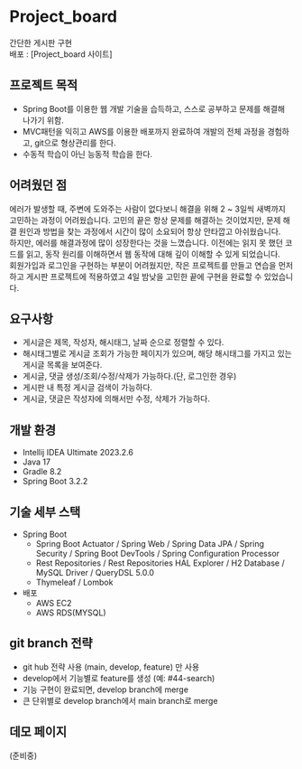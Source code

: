 # Project_board
간단한 게시판 구현  
배포 : [Project_board 사이트]
  
## 프로젝트 목적
- Spring Boot를 이용한 웹 개발 기술을 습득하고, 스스로 공부하고 문제를 해결해 나가기 위함.  
- MVC패턴을 익히고 AWS를 이용한 배포까지 완료하여 개발의 전체 과정을 경험하고, git으로 형상관리를 한다.  
- 수동적 학습이 아닌 능동적 학습을 한다.  
   
## 어려웠던 점
 에러가 발생할 때, 주변에 도와주는 사람이 없다보니 해결을 위해 2 ~ 3일씩 새벽까지 고민하는 과정이 어려웠습니다. 고민의 끝은 항상 문제를 해결하는 것이었지만, 문제 해결 원인과 방법을 찾는 과정에서 시간이 많이 소요되어 항상 안타깝고 아쉬웠습니다.   
 하지만, 에러를 해결과정에 많이 성장한다는 것을 느꼈습니다. 이전에는 읽지 못 했던 코드를 읽고, 동작 원리를 이해하면서 웹 동작에 대해 깊이 이해할 수 있게 되었습니다.  
 회원가입과 로그인을 구현하는 부분이 어려웠지만, 작은 프로젝트를 만들고 연습을 먼저 하고 게시판 프로젝트에 적용하였고 4일 밤낮을 고민한 끝에 구현을 완료할 수 있었습니다.  
    
## 요구사항
- 게시글은 제목, 작성자, 해시태그, 날짜 순으로 정렬할 수 있다.
- 해시태그별로 게시글 조회가 가능한 페이지가 있으며, 해당 해시태그를 가지고 있는 게시글 목록을 보여준다.
- 게시글, 댓글 생성/조회/수정/삭제가 가능하다.(단, 로그인한 경우)
- 게시판 내 특정 게시글 검색이 가능하다.
- 게시글, 댓글은 작성자에 의해서만 수정, 삭제가 가능하다.

## 개발 환경
* Intellij IDEA Ultimate 2023.2.6
* Java 17
* Gradle 8.2
* Spring Boot 3.2.2

## 기술 세부 스택
- Spring Boot
  * Spring Boot Actuator / Spring Web / Spring Data JPA / Spring Security / Spring Boot DevTools / Spring Configuration Processor
  * Rest Repositories / Rest Repositories HAL Explorer / H2 Database / MySQL Driver / QueryDSL 5.0.0
  * Thymeleaf / Lombok
- 배포
  * AWS EC2
  * AWS RDS(MYSQL)

## git branch 전략
- git hub 전략 사용 (main, develop, feature) 만 사용
- develop에서 기능별로 feature를 생성 (예: #44-search)
- 기능 구현이 완료되면, develop branch에 merge
- 큰 단위별로 develop branch에서 main branch로 merge

## 데모 페이지
(준비중)
